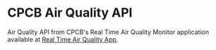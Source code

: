 # CPCB Air Quality API

Air Quality API from CPCB's Real Time Air Quality Monitor application available at [Real Time Air Quality App](https://app.cpcbccr.com/ccr/#/caaqm-dashboard-all/caaqm-landing).